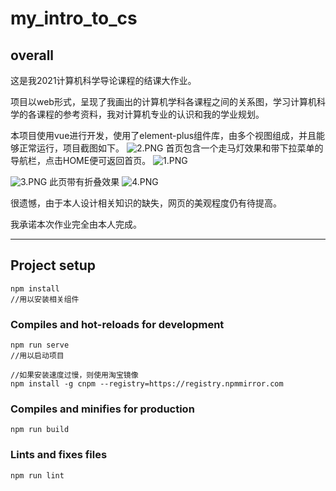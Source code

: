 # my_intro_to_cs

## overall

这是我2021计算机科学导论课程的结课大作业。

项目以web形式，呈现了我画出的计算机学科各课程之间的关系图，学习计算机科学的各课程的参考资料，我对计算机专业的认识和我的学业规划。

本项目使用vue进行开发，使用了element-plus组件库，由多个视图组成，并且能够正常运行，项目截图如下。
![2.PNG](https://s2.loli.net/2022/01/19/hgFwi6DzHZ1A5el.png)
首页包含一个走马灯效果和带下拉菜单的导航栏，点击HOME便可返回首页。
![1.PNG](https://s2.loli.net/2022/01/19/RZFb8rMV7yjGThU.png)

![3.PNG](https://s2.loli.net/2022/01/19/RPmesEBD9zkA8vN.png)
此页带有折叠效果
![4.PNG](https://s2.loli.net/2022/01/19/Dzf81CPJtnxjywr.png)


很遗憾，由于本人设计相关知识的缺失，网页的美观程度仍有待提高。

我承诺本次作业完全由本人完成。

----
## Project setup
```
npm install
//用以安装相关组件
```

### Compiles and hot-reloads for development
```
npm run serve
//用以启动项目

//如果安装速度过慢，则使用淘宝镜像
npm install -g cnpm --registry=https://registry.npmmirror.com
```

### Compiles and minifies for production
```
npm run build
```

### Lints and fixes files
```
npm run lint
```
